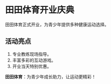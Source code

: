 # 田田体育开业庆典

田田体育正式开业，为青少年提供多种健康运动选择。

## 活动亮点

1. 专业教练现场指导。
2. 丰富多彩的互动游戏。
3. 开业当天特别优惠。

**田田体育**：为青少年成长助力，让运动更精彩！
